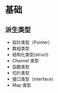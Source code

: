 # 基础

## 派生类型

+ 指针类型（Pointer）
+ 数组类型
+ 结构化类型(struct)
+ Channel 类型
+ 函数类型
+ 切片类型
+ 接口类型（interface）
+ Map 类型
